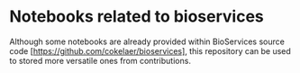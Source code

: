Notebooks related to bioservices
=================================

Although some notebooks are already provided within BioServices source code [https://github.com/cokelaer/bioservices], 
this repository can be used to stored more versatile ones from contributions.


